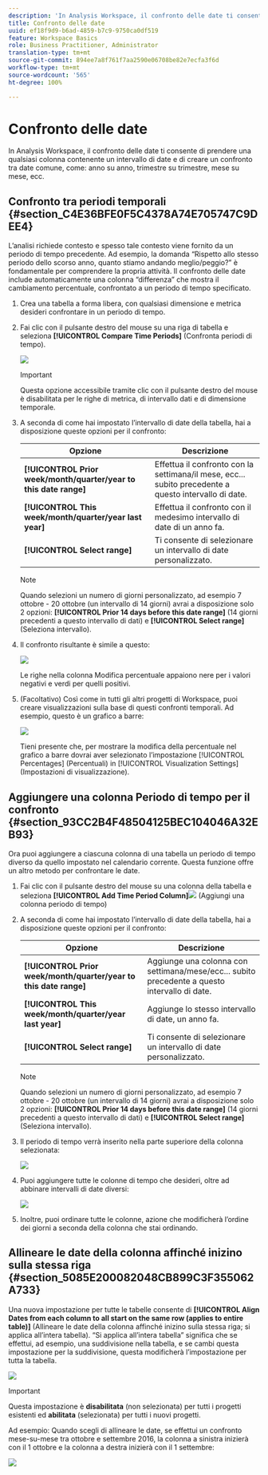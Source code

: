 ```yaml
---
description: 'In Analysis Workspace, il confronto delle date ti consente di prendere una qualsiasi colonna contenente un intervallo di date e di creare un confronto tra date comune, come: anno su anno, trimestre su trimestre, mese su mese, ecc.'
title: Confronto delle date
uuid: ef18f9d9-b6ad-4859-b7c9-9750ca0df519
feature: Workspace Basics
role: Business Practitioner, Administrator
translation-type: tm+mt
source-git-commit: 894ee7a8f761f7aa2590e06708be82e7ecfa3f6d
workflow-type: tm+mt
source-wordcount: '565'
ht-degree: 100%

---
```



# Confronto delle date

In Analysis Workspace, il confronto delle date ti consente di prendere una qualsiasi colonna contenente un intervallo di date e di creare un confronto tra date comune, come: anno su anno, trimestre su trimestre, mese su mese, ecc.

## Confronto tra periodi temporali {#section_C4E36BFE0F5C4378A74E705747C9DEE4}

L’analisi richiede contesto e spesso tale contesto viene fornito da un periodo di tempo precedente. Ad esempio, la domanda “Rispetto allo stesso periodo dello scorso anno, quanto stiamo andando meglio/peggio?” è fondamentale per comprendere la propria attività. Il confronto delle date include automaticamente una colonna “differenza” che mostra il cambiamento percentuale, confrontato a un periodo di tempo specificato.

1. Crea una tabella a forma libera, con qualsiasi dimensione e metrica desideri confrontare in un periodo di tempo.
1. Fai clic con il pulsante destro del mouse su una riga di tabella e seleziona **[!UICONTROL Compare Time Periods]** (Confronta periodi di tempo).

   ![](assets/compare-time.png)

   >[!IMPORTANT]
   >
   >Questa opzione accessibile tramite clic con il pulsante destro del mouse è disabilitata per le righe di metrica, di intervallo dati e di dimensione temporale.

1. A seconda di come hai impostato l’intervallo di date della tabella, hai a disposizione queste opzioni per il confronto:

   | Opzione | Descrizione |
   |---|---|
   | **[!UICONTROL Prior week/month/quarter/year to this date range]** | Effettua il confronto con la settimana/il mese, ecc... subito precedente a questo intervallo di date. |
   | **[!UICONTROL This week/month/quarter/year last year]** | Effettua il confronto con il medesimo intervallo di date di un anno fa. |
   | **[!UICONTROL Select range]** | Ti consente di selezionare un intervallo di date personalizzato. |

   >[!NOTE]
   >
   >Quando selezioni un numero di giorni personalizzato, ad esempio 7 ottobre - 20 ottobre (un intervallo di 14 giorni) avrai a disposizione solo 2 opzioni: **[!UICONTROL Prior 14 days before this date range]** (14 giorni precedenti a questo intervallo di dati) e **[!UICONTROL Select range]** (Seleziona intervallo).

1. Il confronto risultante è simile a questo:

   ![](assets/compare-time-result.png)

   Le righe nella colonna Modifica percentuale appaiono nere per i valori negativi e verdi per quelli positivi.

1. (Facoltativo) Così come in tutti gli altri progetti di Workspace, puoi creare visualizzazioni sulla base di questi confronti temporali. Ad esempio, questo è un grafico a barre:

   ![](assets/compare-time-barchart.png)

   Tieni presente che, per mostrare la modifica della percentuale nel grafico a barre dovrai aver selezionato l’impostazione [!UICONTROL Percentages] (Percentuali) in [!UICONTROL Visualization Settings] (Impostazioni di visualizzazione).

## Aggiungere una colonna Periodo di tempo per il confronto {#section_93CC2B4F48504125BEC104046A32EB93}

Ora puoi aggiungere a ciascuna colonna di una tabella un periodo di tempo diverso da quello impostato nel calendario corrente. Questa funzione offre un altro metodo per confrontare le date.

1. Fai clic con il pulsante destro del mouse su una colonna della tabella e seleziona **[!UICONTROL Add Time Period Column]**![](assets/add-time-period-column.png) (Aggiungi una colonna periodo di tempo)

1. A seconda di come hai impostato l’intervallo di date della tabella, hai a disposizione queste opzioni per il confronto:

   | Opzione | Descrizione |
   |---|---|
   | **[!UICONTROL Prior week/month/quarter/year to this date range]** | Aggiunge una colonna con settimana/mese/ecc... subito precedente a questo intervallo di date. |
   | **[!UICONTROL This week/month/quarter/year last year]** | Aggiunge lo stesso intervallo di date, un anno fa. |
   | **[!UICONTROL Select range]** | Ti consente di selezionare un intervallo di date personalizzato. |

   >[!NOTE]
   >
   >Quando selezioni un numero di giorni personalizzato, ad esempio 7 ottobre - 20 ottobre (un intervallo di 14 giorni) avrai a disposizione solo 2 opzioni: **[!UICONTROL Prior 14 days before this date range]** (14 giorni precedenti a questo intervallo di dati) e **[!UICONTROL Select range]** (Seleziona intervallo).

1. Il periodo di tempo verrà inserito nella parte superiore della colonna selezionata:

   ![](assets/add-time-period-column2.png)

1. Puoi aggiungere tutte le colonne di tempo che desideri, oltre ad abbinare intervalli di date diversi:

   ![](assets/add-time-period-column4.png)

1. Inoltre, puoi ordinare tutte le colonne, azione che modificherà l’ordine dei giorni a seconda della colonna che stai ordinando.

## Allineare le date della colonna affinché inizino sulla stessa riga {#section_5085E200082048CB899C3F355062A733}

Una nuova impostazione per tutte le tabelle consente di **[!UICONTROL Align Dates from each column to all start on the same row (applies to entire table)]** (Allineare le date della colonna affinché inizino sulla stessa riga; si applica all’intera tabella). “Si applica all’intera tabella” significa che se effettui, ad esempio, una suddivisione nella tabella, e se cambi questa impostazione per la suddivisione, questa modificherà l’impostazione per tutta la tabella.

![](assets/date-comparison-setting.png)

>[!IMPORTANT]
>
>Questa impostazione è **disabilitata** (non selezionata) per tutti i progetti esistenti ed **abilitata** (selezionata) per tutti i nuovi progetti.

Ad esempio: Quando scegli di allineare le date, se effettui un confronto mese-su-mese tra ottobre e settembre 2016, la colonna a sinistra inizierà con il 1 ottobre e la colonna a destra inizierà con il 1 settembre:

![](assets/add-time-period-column3.png)

<!-- 

<p>See Jonny Moon's email from November 3. </p>

 -->

